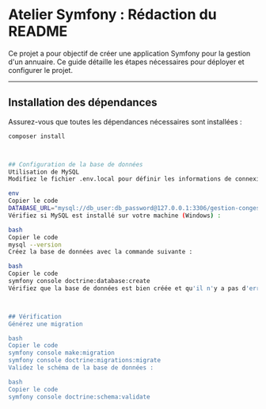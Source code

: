
# Atelier Symfony : Rédaction du README

Ce projet a pour objectif de créer une application Symfony pour la gestion d'un annuaire. Ce guide détaille les étapes nécessaires pour déployer et configurer le projet.

---

## Installation des dépendances

Assurez-vous que toutes les dépendances nécessaires sont installées :

```bash
composer install



## Configuration de la base de données
Utilisation de MySQL
Modifiez le fichier .env.local pour définir les informations de connexion à votre base de données MySQL :

env
Copier le code
DATABASE_URL="mysql://db_user:db_password@127.0.0.1:3306/gestion-conges"
Vérifiez si MySQL est installé sur votre machine (Windows) :

bash
Copier le code
mysql --version
Créez la base de données avec la commande suivante :

bash
Copier le code
symfony console doctrine:database:create
Vérifiez que la base de données est bien créée et qu'il n'y a pas d'erreurs.



## Vérification
Générez une migration 

bash
Copier le code
symfony console make:migration
symfony console doctrine:migrations:migrate
Validez le schéma de la base de données :

bash
Copier le code
symfony console doctrine:schema:validate
